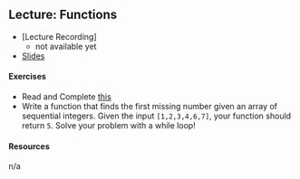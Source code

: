 ## Lecture: Functions

- [Lecture Recording]
  - not available yet
- [Slides](https://drive.google.com/open?id=1_9yT83IEaNTReQD6xODO5vxBy0n4OCvO)

#### Exercises
- Read and Complete [this](https://www.jshero.net/en/koans/while.html)
- Write a function that finds the first missing number given an array of sequential integers. Given the input `[1,2,3,4,6,7]`, your function should return `5`. Solve your problem with a while loop!

#### Resources
n/a
